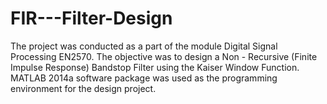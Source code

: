 # FIR---Filter-Design
The project was conducted as a part of the module Digital Signal Processing EN2570.
The objective was to design a Non - Recursive (Finite Impulse Response) Bandstop Filter using the Kaiser Window Function.
MATLAB 2014a software package was used as the programming environment for the design project. 
